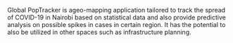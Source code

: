 Global PopTracker is ageo-mapping application tailored to track the spread of COVID-19 in Nairobi based on statistical data and also provide predictive analysis on possible spikes in cases in certain region. It has the potential to also be utilized in other spaces such as infrastructure planning.

